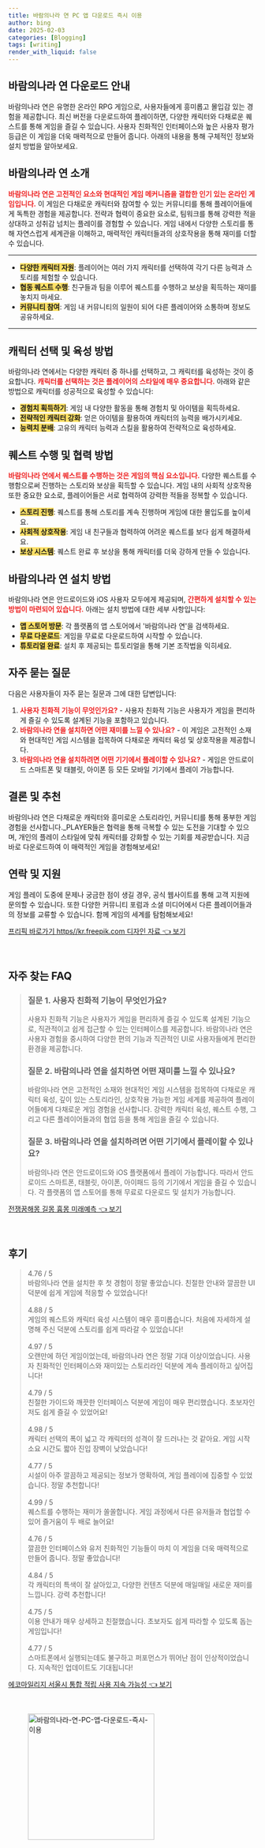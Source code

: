 ```yaml
---
title: 바람의나라 연 PC 앱 다운로드 즉시 이용
author: bing
date: 2025-02-03
categories: [Blogging]
tags: [writing]
render_with_liquid: false
---
```



<h2 id='바람의나라 연 다운로드 안내'>바람의나라 연 다운로드 안내</h2>

<p>바람의나라 연은 유명한 온라인 RPG 게임으로, 사용자들에게 흥미롭고 몰입감 있는 경험을 제공합니다. 최신 버전을 다운로드하여 플레이하면, 다양한 캐릭터와 다채로운 퀘스트를 통해 게임을 즐길 수 있습니다. 사용자 친화적인 인터페이스와 높은 사용자 평가 등급은 이 게임을 더욱 매력적으로 만들어 줍니다. 아래의 내용을 통해 구체적인 정보와 설치 방법을 알아보세요.</p>

<h2 id='바람의나라 연 소개'>바람의나라 연 소개</h2>

<p><b><span style="color: #ee2323;">바람의나라 연은 고전적인 요소와 현대적인 게임 메커니즘을 결합한 인기 있는 온라인 게임입니다.</span></b> 이 게임은 다채로운 캐릭터와 참여할 수 있는 커뮤니티를 통해 플레이어들에게 독특한 경험을 제공합니다. 전략과 협력이 중요한 요소로, 팀워크를 통해 강력한 적을 상대하고 성취감 넘치는 플레이를 경험할 수 있습니다. 게임 내에서 다양한 스토리를 통해 자연스럽게 세계관을 이해하고, 매력적인 캐릭터들과의 상호작용을 통해 재미를 더할 수 있습니다.</p>

<hr />

<ul>
    <li><b><span style="background-color: #ffe066;">다양한 캐릭터 자원</span></b>: 플레이어는 여러 가지 캐릭터를 선택하여 각기 다른 능력과 스토리를 체험할 수 있습니다.</li>
    <li><b><span style="background-color: #ffe066;">협동 퀘스트 수행</span></b>: 친구들과 팀을 이루어 퀘스트를 수행하고 보상을 획득하는 재미를 놓치지 마세요.</li>
    <li><b><span style="background-color: #ffe066;">커뮤니티 참여</span></b>: 게임 내 커뮤니티의 일원이 되어 다른 플레이어와 소통하며 정보도 공유하세요.</li>
</ul>

<hr />

<h2 id='캐릭터 선택 및 육성 방법'>캐릭터 선택 및 육성 방법</h2>

<p>바람의나라 연에서는 다양한 캐릭터 중 하나를 선택하고, 그 캐릭터를 육성하는 것이 중요합니다. <b><span style="color: #ee2323;">캐릭터를 선택하는 것은 플레이어의 스타일에 매우 중요합니다.</span></b> 아래와 같은 방법으로 캐릭터를 성공적으로 육성할 수 있습니다:</p>

<ul>
    <li><b><span style="background-color: #ffe066;">경험치 획득하기</span></b>: 게임 내 다양한 활동을 통해 경험치 및 아이템을 획득하세요.</li>
    <li><b><span style="background-color: #ffe066;">전략적인 캐릭터 강화</span></b>: 얻은 아이템을 활용하여 캐릭터의 능력을 배가시키세요.</li>
    <li><b><span style="background-color: #ffe066;">능력치 분배</span></b>: 고유의 캐릭터 능력과 스킬을 활용하여 전략적으로 육성하세요.</li>
</ul>

<h2 id='퀘스트 수행 및 협력 방법'>퀘스트 수행 및 협력 방법</h2>

<p><b><span style="color: #ee2323;">바람의나라 연에서 퀘스트를 수행하는 것은 게임의 핵심 요소입니다.</span></b> 다양한 퀘스트를 수행함으로써 진행하는 스토리와 보상을 획득할 수 있습니다. 게임 내의 사회적 상호작용 또한 중요한 요소로, 플레이어들은 서로 협력하여 강력한 적들을 정복할 수 있습니다.</p>

<ul>
    <li><b><span style="background-color: #ffe066;">스토리 진행</span></b>: 퀘스트를 통해 스토리를 계속 진행하며 게임에 대한 몰입도를 높이세요.</li>
    <li><b><span style="background-color: #ffe066;">사회적 상호작용</span></b>: 게임 내 친구들과 협력하여 어려운 퀘스트를 보다 쉽게 해결하세요.</li>
    <li><b><span style="background-color: #ffe066;">보상 시스템</span></b>: 퀘스트 완료 후 보상을 통해 캐릭터를 더욱 강하게 만들 수 있습니다.</li>
</ul>

<h2 id='바람의나라 연 설치 방법'>바람의나라 연 설치 방법</h2>

<p>바람의나라 연은 안드로이드와 iOS 사용자 모두에게 제공되며, <b><span style="color: #ee2323;">간편하게 설치할 수 있는 방법이 마련되어 있습니다.</span></b> 아래는 설치 방법에 대한 세부 사항입니다:</p>

<ul>
    <li><b><span style="background-color: #ffe066;">앱 스토어 방문</span></b>: 각 플랫폼의 앱 스토어에서 '바람의나라 연'을 검색하세요.</li>
    <li><b><span style="background-color: #ffe066;">무료 다운로드</span></b>: 게임을 무료로 다운로드하여 시작할 수 있습니다.</li>
    <li><b><span style="background-color: #ffe066;">튜토리얼 완료</span></b>: 설치 후 제공되는 튜토리얼을 통해 기본 조작법을 익히세요.</li>
</ul>

<h2 id='자주 묻는 질문'>자주 묻는 질문</h2>

<p>다음은 사용자들이 자주 묻는 질문과 그에 대한 답변입니다:</p>

<ol>
    <li><b><span style="color: #ee2323;">사용자 친화적 기능이 무엇인가요?</span></b> - 사용자 친화적 기능은 사용자가 게임을 편리하게 즐길 수 있도록 설계된 기능을 포함하고 있습니다.</li>
    <li><b><span style="color: #ee2323;">바람의나라 연을 설치하면 어떤 재미를 느낄 수 있나요?</span></b> - 이 게임은 고전적인 소재와 현대적인 게임 시스템을 접목하여 다채로운 캐릭터 육성 및 상호작용을 제공합니다.</li>
    <li><b><span style="color: #ee2323;">바람의나라 연을 설치하려면 어떤 기기에서 플레이할 수 있나요?</span></b> - 게임은 안드로이드 스마트폰 및 태블릿, 아이폰 등 모든 모바일 기기에서 플레이 가능합니다.</li>
</ol>

<h2 id='결론 및 추천'>결론 및 추천</h2>

<p>바람의나라 연은 다채로운 캐릭터와 흥미로운 스토리라인, 커뮤니티를 통해 풍부한 게임 경험을 선사합니다._PLAYER들은 협력을 통해 극복할 수 있는 도전을 기대할 수 있으며, 개인의 플레이 스타일에 맞춰 캐릭터를 강화할 수 있는 기회를 제공받습니다. 지금 바로 다운로드하여 이 매력적인 게임을 경험해보세요!</p>

<h2 id='연락 및 지원'>연락 및 지원</h2>

<p>게임 플레이 도중에 문제나 궁금한 점이 생길 경우, 공식 웹사이트를 통해 고객 지원에 문의할 수 있습니다. 또한 다양한 커뮤니티 포럼과 소셜 미디어에서 다른 플레이어들과의 정보를 교류할 수 있습니다. 함께 게임의 세계를 탐험해보세요!</p>


<p><a class="click-button" title="프리픽 바로가기 https//kr.freepik.com 디자인 자료" href="https://adkhouse.github.io/posts/%ED%94%84%EB%A6%AC%ED%94%BD-%EB%B0%94%EB%A1%9C%EA%B0%80%EA%B8%B0-httpskr.freepik.com-%EB%94%94%EC%9E%90%EC%9D%B8-%EC%9E%90%EB%A3%8C/" rel="dofollow">프리픽 바로가기 https//kr.freepik.com 디자인 자료 👈 보기</a></p><br>
<h2 id='자주_찾는_FAQ'>자주 찾는 FAQ</h2>
<div itemscope="" itemtype="https://schema.org/FAQPage"> 
<blockquote> 
<div itemscope="" itemprop="mainEntity" itemtype="https://schema.org/Question"> 
<h3 itemprop="name">질문 1. 사용자 친화적 기능이 무엇인가요?</h3> 
<div itemscope="" itemprop="acceptedAnswer" itemtype="https://schema.org/Answer"> 
<span itemprop="text"> 
<p>사용자 친화적 기능은 사용자가 게임을 편리하게 즐길 수 있도록 설계된 기능으로, 직관적이고 쉽게 접근할 수 있는 인터페이스를 제공합니다. 바람의나라 연은 사용자 경험을 중시하여 다양한 편의 기능과 직관적인 UI로 사용자들에게 편리한 환경을 제공합니다.</p> 
</span> 
</div> 
</div> 

<div itemscope="" itemprop="mainEntity" itemtype="https://schema.org/Question"> 
<h3 itemprop="name">질문 2. 바람의나라 연을 설치하면 어떤 재미를 느낄 수 있나요?</h3> 
<div itemscope="" itemprop="acceptedAnswer" itemtype="https://schema.org/Answer"> 
<span itemprop="text"> 
<p>바람의나라 연은 고전적인 소재와 현대적인 게임 시스템을 접목하여 다채로운 캐릭터 육성, 깊이 있는 스토리라인, 상호작용 가능한 게임 세계를 제공하여 플레이어들에게 다채로운 게임 경험을 선사합니다. 강력한 캐릭터 육성, 퀘스트 수행, 그리고 다른 플레이어들과의 협업 등을 통해 게임을 즐길 수 있습니다.</p> 
</span> 
</div> 
</div> 

<div itemscope="" itemprop="mainEntity" itemtype="https://schema.org/Question"> 
<h3 itemprop="name">질문 3. 바람의나라 연을 설치하려면 어떤 기기에서 플레이할 수 있나요?</h3> 
<div itemscope="" itemprop="acceptedAnswer" itemtype="https://schema.org/Answer"> 
<span itemprop="text"> 
<p>바람의나라 연은 안드로이드와 iOS 플랫폼에서 플레이 가능합니다. 따라서 안드로이드 스마트폰, 태블릿, 아이폰, 아이패드 등의 기기에서 게임을 즐길 수 있습니다. 각 플랫폼의 앱 스토어를 통해 무료로 다운로드 및 설치가 가능합니다.</p> 
</span> 
</div> 
</div> 
</blockquote> 
</div>
<p><a class="click-button" title="전쟁꿈해몽 길몽 흉몽 미래예측" href="https://adkhouse.github.io/posts/%EC%A0%84%EC%9F%81%EA%BF%88%ED%95%B4%EB%AA%BD-%EA%B8%B8%EB%AA%BD-%ED%9D%89%EB%AA%BD-%EB%AF%B8%EB%9E%98%EC%98%88%EC%B8%A1/" rel="dofollow">전쟁꿈해몽 길몽 흉몽 미래예측 👈 보기</a></p><br>
<h2 id='후기'>후기</h2>
<div itemscope itemtype="https://schema.org/Product">
  <blockquote>
  <div itemprop="review" itemscope itemtype="https://schema.org/Review">
      <div itemprop="reviewRating" itemscope itemtype="https://schema.org/Rating"> <span itemprop="ratingValue">4.76</span> / <span itemprop="bestRating">5</span> </div>
      <span itemprop="reviewBody">바람의나라 연을 설치한 후 첫 경험이 정말 좋았습니다. 친절한 안내와 깔끔한 UI 덕분에 쉽게 게임에 적응할 수 있었습니다!</span>
  </div>
  <br>
  <div itemprop="review" itemscope itemtype="https://schema.org/Review">
      <div itemprop="reviewRating" itemscope itemtype="https://schema.org/Rating"> <span itemprop="ratingValue">4.88</span> / <span itemprop="bestRating">5</span> </div>
      <span itemprop="reviewBody">게임의 퀘스트와 캐릭터 육성 시스템이 매우 흥미롭습니다. 처음에 자세하게 설명해 주신 덕분에 스토리를 쉽게 따라갈 수 있었습니다!</span>
  </div>
  <br>
  <div itemprop="review" itemscope itemtype="https://schema.org/Review">
      <div itemprop="reviewRating" itemscope itemtype="https://schema.org/Rating"> <span itemprop="ratingValue">4.97</span> / <span itemprop="bestRating">5</span> </div>
      <span itemprop="reviewBody">오랜만에 하던 게임이었는데, 바람의나라 연은 정말 기대 이상이었습니다. 사용자 친화적인 인터페이스와 재미있는 스토리라인 덕분에 계속 플레이하고 싶어집니다!</span>
  </div>
  <br>
  <div itemprop="review" itemscope itemtype="https://schema.org/Review">
      <div itemprop="reviewRating" itemscope itemtype="https://schema.org/Rating"> <span itemprop="ratingValue">4.79</span> / <span itemprop="bestRating">5</span> </div>
      <span itemprop="reviewBody">친절한 가이드와 깨끗한 인터페이스 덕분에 게임이 매우 편리했습니다. 초보자인 저도 쉽게 즐길 수 있었어요!</span>
  </div>
  <br>
  <div itemprop="review" itemscope itemtype="https://schema.org/Review">
      <div itemprop="reviewRating" itemscope itemtype="https://schema.org/Rating"> <span itemprop="ratingValue">4.98</span> / <span itemprop="bestRating">5</span> </div>
      <span itemprop="reviewBody">캐릭터 선택의 폭이 넓고 각 캐릭터의 성격이 잘 드러나는 것 같아요. 게임 시작 소요 시간도 짧아 진입 장벽이 낮았습니다!</span>
  </div>
  <br>
  <div itemprop="review" itemscope itemtype="https://schema.org/Review">
      <div itemprop="reviewRating" itemscope itemtype="https://schema.org/Rating"> <span itemprop="ratingValue">4.77</span> / <span itemprop="bestRating">5</span> </div>
      <span itemprop="reviewBody">시설이 아주 깔끔하고 제공되는 정보가 명확하여, 게임 플레이에 집중할 수 있었습니다. 정말 추천합니다!</span>
  </div>
  <br>
  <div itemprop="review" itemscope itemtype="https://schema.org/Review">
      <div itemprop="reviewRating" itemscope itemtype="https://schema.org/Rating"> <span itemprop="ratingValue">4.99</span> / <span itemprop="bestRating">5</span> </div>
      <span itemprop="reviewBody">퀘스트를 수행하는 재미가 쏠쏠합니다. 게임 과정에서 다른 유저들과 협업할 수 있어 즐거움이 두 배로 늘어요!</span>
  </div>
  <br>
  <div itemprop="review" itemscope itemtype="https://schema.org/Review">
      <div itemprop="reviewRating" itemscope itemtype="https://schema.org/Rating"> <span itemprop="ratingValue">4.76</span> / <span itemprop="bestRating">5</span> </div>
      <span itemprop="reviewBody">깔끔한 인터페이스와 유저 친화적인 기능들이 마치 이 게임을 더욱 매력적으로 만들어 줍니다. 정말 좋았습니다!</span>
  </div>
  <br>
  <div itemprop="review" itemscope itemtype="https://schema.org/Review">
      <div itemprop="reviewRating" itemscope itemtype="https://schema.org/Rating"> <span itemprop="ratingValue">4.84</span> / <span itemprop="bestRating">5</span> </div>
      <span itemprop="reviewBody">각 캐릭터의 특색이 잘 살아있고, 다양한 컨텐츠 덕분에 매일매일 새로운 재미를 느낍니다. 강력 추천합니다!</span>
  </div>
  <br>
  <div itemprop="review" itemscope itemtype="https://schema.org/Review">
      <div itemprop="reviewRating" itemscope itemtype="https://schema.org/Rating"> <span itemprop="ratingValue">4.75</span> / <span itemprop="bestRating">5</span> </div>
      <span itemprop="reviewBody">이용 안내가 매우 상세하고 친절했습니다. 초보자도 쉽게 따라할 수 있도록 돕는 게임입니다!</span>
  </div>
  <br>
  <div itemprop="review" itemscope itemtype="https://schema.org/Review">
      <div itemprop="reviewRating" itemscope itemtype="https://schema.org/Rating"> <span itemprop="ratingValue">4.77</span> / <span itemprop="bestRating">5</span> </div>
      <span itemprop="reviewBody">스마트폰에서 실행되는데도 불구하고 퍼포먼스가 뛰어난 점이 인상적이었습니다. 지속적인 업데이트도 기대됩니다!</span>
  </div>
  </blockquote>
</div>
<p><a class="click-button" title="에코마일리지 서울시 통합 적립 사용 지속 가능성" href="https://adkhouse.github.io/posts/%EC%97%90%EC%BD%94%EB%A7%88%EC%9D%BC%EB%A6%AC%EC%A7%80-%EC%84%9C%EC%9A%B8%EC%8B%9C-%ED%86%B5%ED%95%A9-%EC%A0%81%EB%A6%BD-%EC%82%AC%EC%9A%A9-%EC%A7%80%EC%86%8D-%EA%B0%80%EB%8A%A5%EC%84%B1/" rel="dofollow">에코마일리지 서울시 통합 적립 사용 지속 가능성 👈 보기</a></p><br>
<figure class="image"><img src="https://adkhouse.github.io/assets/img/thumbnail/바람의나라-연-PC-앱-다운로드-즉시-이용.webp" alt="바람의나라-연-PC-앱-다운로드-즉시-이용" width="256" height="256"></figure>